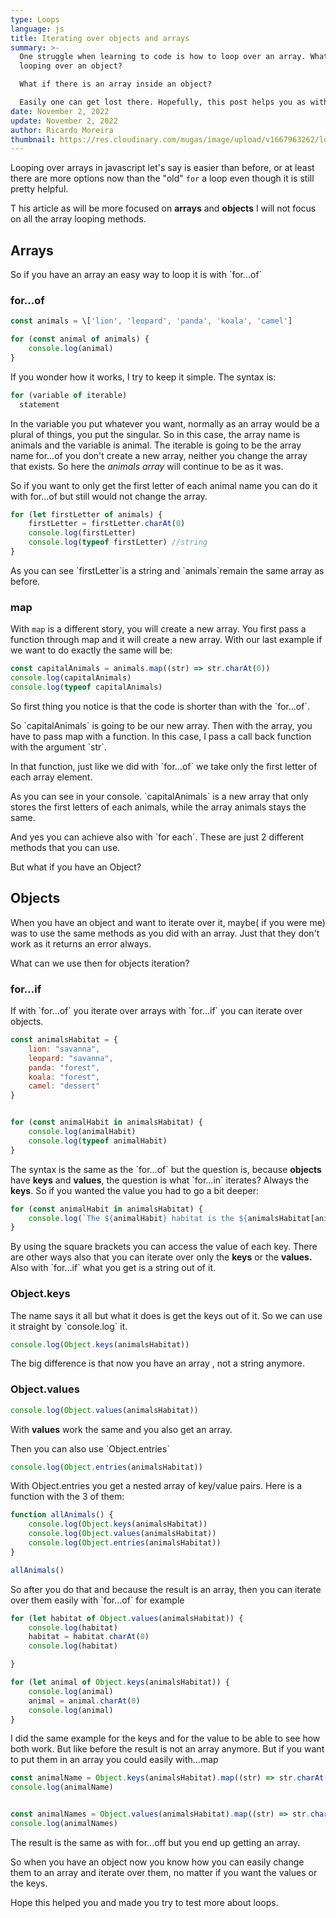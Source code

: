 ```yaml
---
type: Loops
language: js
title: Iterating over objects and arrays
summary: >-
  One struggle when learning to code is how to loop over an array. What about
  looping over an object?

  What if there is an array inside an object?

  Easily one can get lost there. Hopefully, this post helps you as with helps me
date: November 2, 2022
update: November 2, 2022
author: Ricardo Moreira
thumbnail: https://res.cloudinary.com/mugas/image/upload/v1667963262/loop_bmc90p.jpg
---
```



Looping over arrays in javascript let's say is easier than before, or at least there are more options now than the "old" `for` a loop even though it is still pretty helpful.

T his article as will be more focused on **arrays** and **objects** I will not focus on all the array looping methods.



## A﻿rrays

S﻿o if you have an array an easy way to loop it is with \`for...of\`

### ﻿for...of

```javascript
const animals = \['lion', 'leopard', 'panda', 'koala', 'camel']

for (const animal of animals) {
    console.log(animal)
}
```

I﻿f you wonder how it works, I try to keep it simple. The syntax is:

```javascript
for (variable of iterable)
  statement
```

I﻿n the variable you put whatever you want, normally as an array would be a plural of things, you put the singular. So in this case, the array name is animals and the variable is animal.
T﻿he iterable is going to be the array name for...of you don't create a new array, neither you change the array that exists. So here the *animals array* will continue to be as it was.

S﻿o if you want to only get the first letter of each animal name you can do it with for...of but still would not change the array.

```javascript
for (let firstLetter of animals) {
    firstLetter = firstLetter.charAt(0)
    console.log(firstLetter)
    console.log(typeof firstLetter) //string
}
```

A﻿s you can see \`firstLetter\`is a string and \`animals\`remain the same array as before.

### ﻿map

W﻿ith `map` is a different story, you will create a new array.  You first pass a function through map and it will create a new array. With our last example if we want to do exactly the same will be:

```javascript
const capitalAnimals = animals.map((str) => str.charAt(0))
console.log(capitalAnimals) 
console.log(typeof capitalAnimals)
```

S﻿o first thing you notice is that the code is shorter than with the \`for...of\`.

So \`capitalAnimals\` is going to be our new array. Then with the array, you have to pass map with a function. In this case, I pass a call back function with the argument \`str\`.

I﻿n that function, just like we did with \`for...of\` we take only the first letter of each array element.

A﻿s you can see in your console. \`capitalAnimals\` is a new array that only stores the first letters of each animals, while the array animals stays the same.

A﻿nd yes you can achieve also with \`for each\`. These are just 2 different methods that you can use.

B﻿ut what if you have an Object?

## Objects

W﻿hen you have an object and want to iterate over it, maybe( if you were me) was to use the same methods as you did with an array. Just that they don't work as it returns an error always.

W﻿hat can we use then for objects iteration?

### ﻿for...if

I﻿f with \`for...of\` you iterate over arrays with \`for...if\` you can iterate over objects.

```javascript
const animalsHabitat = {
    lion: "savanna",
    leopard: "savanna",
    panda: "forest",
    koala: "forest",
    camel: "dessert"
}


for (const animalHabit in animalsHabitat) {
    console.log(animalHabit)
    console.log(typeof animalHabit)
}
```

T﻿he syntax is the same as the \`for...of\` but the question is, because **objects** have **keys** and **values**, the question is what \`for...in\` iterates? Always the **keys**. So if you wanted the value you had to go a bit deeper:

```javascript
for (const animalHabit in animalsHabitat) {
    console.log(`The ${animalHabit} habitat is the ${animalsHabitat[animalHabit]}`)
}
```

B﻿y using the square brackets you can access the value of each key.  There are other ways also that you can iterate over only the **keys** or the **values.** Also with \`for...if\` what you get is a string out of it.

### ﻿Object.keys

T﻿he name says it all but what it does is get the keys out of it. So we can use it straight by \`console.log\` it.

```javascript
console.log(Object.keys(animalsHabitat))
```

T﻿he big difference is that now you have an array , not a string anymore.

### ﻿Object.values

```javascript
console.log(Object.values(animalsHabitat))
```

W﻿ith **values** work the same and you also get an array.

T﻿hen you can also use \`Object.entries\`

```javascript
console.log(Object.entries(animalsHabitat))
```

W﻿ith Object.entries you get a nested array of key/value pairs.  Here is a function with the 3 of them:

```javascript
function allAnimals() {
    console.log(Object.keys(animalsHabitat))
    console.log(Object.values(animalsHabitat))
    console.log(Object.entries(animalsHabitat))
}

allAnimals()
```

S﻿o after you do that and because the result is an array, then you can iterate over them easily with \`for...of\` for example 

```javascript
for (let habitat of Object.values(animalsHabitat)) {
    console.log(habitat)
    habitat = habitat.charAt(0)
    console.log(habitat)

}

for (let animal of Object.keys(animalsHabitat)) {
    console.log(animal)
    animal = animal.charAt(0)
    console.log(animal)
}
```

I﻿ did the same example for the keys and for the value to be able to see how both work. But like before the result is not an array anymore. But if you want to put them in an array you could easily with...map 

```javascript
const animalName = Object.keys(animalsHabitat).map((str) => str.charAt(0))
console.log(animalName)


const animalNames = Object.values(animalsHabitat).map((str) => str.charAt(0))
console.log(animalNames)
```

T﻿he result is the same as with for...off but you end up getting an array. 

S﻿o when you have an object now you know how you can easily change them to an array and iterate over them, no matter if you want the values or the keys.



H﻿ope this helped you and made you try to test more about loops.